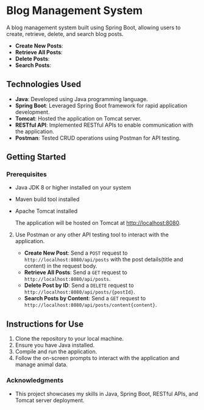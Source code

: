 # Blog Management System

A blog management system built using Spring Boot, allowing users to create, retrieve, delete, and search blog posts. 

- **Create New Posts**: 
- **Retrieve All Posts**:
- **Delete Posts**: 
- **Search Posts**: 

## Technologies Used

- **Java**: Developed using Java programming language.
- **Spring Boot**: Leveraged Spring Boot framework for rapid application development.
- **Tomcat**: Hosted the application on Tomcat server.
- **RESTful API**: Implemented RESTful APIs to enable communication with the application.
- **Postman**: Tested CRUD operations using Postman for API testing.

## Getting Started

### Prerequisites

- Java JDK 8 or higher installed on your system
- Maven build tool installed
- Apache Tomcat installed

   The application will be hosted on Tomcat at [http://localhost:8080](http://localhost:8080).

2. Use Postman or any other API testing tool to interact with the application.

   - **Create New Post**: Send a `POST` request to `http://localhost:8080/api/posts` with the post details(title and content) in the request body.
   - **Retrieve All Posts**: Send a `GET` request to `http://localhost:8080/api/posts`.
   - **Delete Post by ID**: Send a `DELETE` request to `http://localhost:8080/api/posts/{postId}`.
   - **Search Posts by Content**: Send a `GET` request to `http://localhost:8080/api/posts/content{content}`.

## Instructions for Use

1. Clone the repository to your local machine.
2. Ensure you have Java installed.
3. Compile and run the application.
4. Follow the on-screen prompts to interact with the application and manage animal data.

### Acknowledgments

- This project showcases my skills in Java, Spring Boot, RESTful APIs, and Tomcat server deployment.


